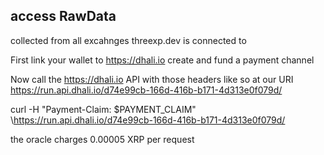 ## access RawData 
collected from all excahnges threexp.dev is connected to


First link your wallet to https://dhali.io create and fund a payment channel

Now call the https://dhali.io API with those headers like so at our URI https://run.api.dhali.io/d74e99cb-166d-416b-b171-4d313e0f079d/

curl -H "Payment-Claim: $PAYMENT_CLAIM" \https://run.api.dhali.io/d74e99cb-166d-416b-b171-4d313e0f079d/

the oracle charges 0.00005 XRP per request